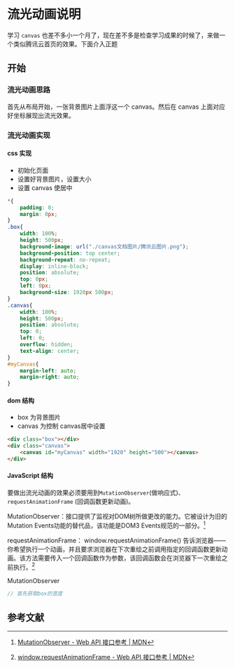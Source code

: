 # 流光动画说明

学习 `canvas` 也差不多小一个月了，现在差不多是检查学习成果的时候了，来做一个类似腾讯云首页的效果。下面介入正题

## 开始

### 流光动画思路

首先从布局开始，一张背景图片上面浮这一个 canvas。然后在 canvas 上面对应好坐标展现出流光效果。

### 流光动画实现

#### css 实现

- 初始化页面
- 设置好背景图片，设置大小
- 设置 canvas 使居中
``` css
*{
    padding: 0;
    margin: 0px;
}
.box{
    width: 100%;
    height: 500px;
    background-image: url("./canvas文档图片/腾讯云图片.png");
    background-position: top center;
    background-repeat: no-repeat;
    display: inline-block;
    position: absolute;
    top: 0px;
    left: 0px;
    background-size: 1920px 500px;
}
.canvas{
    width: 100%;
    height: 500px;
    position: absolute;
    top: 0;
    left: 0;
    overflow: hidden;
    text-align: center;
}
#myCanvas{
    margin-left: auto;
    margin-right: auto;
}
```
#### dom 结构

- box 为背景图片
- canvas 为控制 canvas居中设置
```html
<div class="box"></div>
<div class="canvas">
    <canvas id="myCanvas" width="1920" height="500"></canvas>
</div>
```

#### JavaScript 结构

要做出流光动画的效果必须要用到`MutationObserver`(做响应式)、`requestAnimationFrame` (回调函数更新动画)。

MutationObserver：接口提供了监视对DOM树所做更改的能力。它被设计为旧的Mutation Events功能的替代品，该功能是DOM3 Events规范的一部分。[^1]

requestAnimationFrame： window.requestAnimationFrame() 告诉浏览器——你希望执行一个动画，并且要求浏览器在下次重绘之前调用指定的回调函数更新动画。该方法需要传入一个回调函数作为参数，该回调函数会在浏览器下一次重绘之前执行。[^2]

MutationObserver
```JavaScript
// 首先获取box的宽度

```

## 参考文献
[^1]: [MutationObserver - Web API 接口参考 | MDN](https://developer.mozilla.org/zh-CN/docs/Web/API/MutationObserver)

[^2]: [window.requestAnimationFrame - Web API 接口参考 | MDN](https://developer.mozilla.org/zh-CN/docs/Web/API/Window/requestAnimationFrame)

